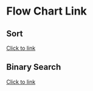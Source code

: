 # Flow Chart Link

## Sort

[Click to link](https://drive.google.com/file/d/1R4hLfrRZQJ6KzJw-Tdd6okRpr7TlTZ2Z/view?usp=drive_link)

## Binary Search

[Click to link](https://drive.google.com/file/d/1jWLoLve_x5bePawQKTLhky8qwTZcQe5l/view?usp=drive_link)
